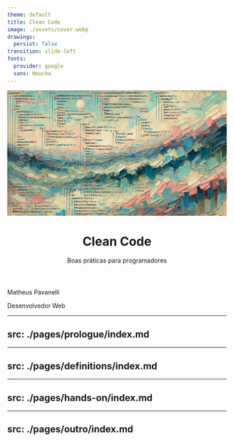 ```yaml
---
theme: default
title: Clean Code
image: ./assets/cover.webp
drawings:
  persist: false
transition: slide-left
fonts:
  provider: google
  sans: Neucha
---
```


<img src="/assets/cover.webp" class="absolute top-0 left-0" v-motion :initial="{x: 0}" :click-1='{x: 500, transition: {duration: 750}}' :leave='{x: 0}'/>

<div class="h-full w-1/2 flex flex-col justify-between">
  <header>
    <h1 v-click="2">Clean Code</h1>
    <p v-click="3">Boas práticas para programadores</p>
  </header>
  <div v-motion :initial="{scale: 0, y: 20}" :click-4="{scale: 1, y: 0}" class="w-fit">
    <p class="!mt-0 !mb-1">Matheus <span class="font-bold" v-mark="{at: 5}">Pavanelli</span></p>
    <p class="!my-0 text-sm text-zinc-500">Desenvolvedor Web</p>
  </div>
</div>

---
src: ./pages/prologue/index.md
---

---
src: ./pages/definitions/index.md
---


---
src: ./pages/hands-on/index.md
---

---
src: ./pages/outro/index.md
---
